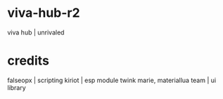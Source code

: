 # viva-hub-r2
viva hub | unrivaled 
# credits
falseopx | scripting
kiriot | esp module
twink marie, materiallua team | ui library
